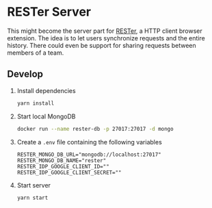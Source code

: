 # RESTer Server

This might become the server part for [RESTer](https://github.com/frigus02/RESTer),
a HTTP client browser extension. The idea is to let users synchronize requests
and the entire history. There could even be support for sharing requests between
members of a team.

## Develop

1.	Install dependencies

	```sh
	yarn install
	```

2.  Start local MongoDB

	```sh
	docker run --name rester-db -p 27017:27017 -d mongo
	```

2.	Create a `.env` file containing the following variables

	```posh
	RESTER_MONGO_DB_URL="mongodb://localhost:27017"
	RESTER_MONGO_DB_NAME="rester"
	RESTER_IDP_GOOGLE_CLIENT_ID=""
	RESTER_IDP_GOOGLE_CLIENT_SECRET=""
	```

3.	Start server

	```sh
	yarn start
	```
